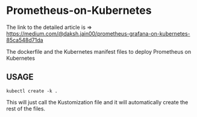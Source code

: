 # Prometheus-on-Kubernetes

The link to the detailed article is =>
https://medium.com/@daksh.jain00/prometheus-grafana-on-kubernetes-85ca548d71da

The dockerfile and the Kubernetes manifest files to deploy Prometheus on Kubernetes

## USAGE
```
kubectl create -k .
```
This will just call the Kustomization file and it will automatically create the rest of the files.
